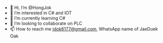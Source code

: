 - 👋 Hi, I’m @HongJok
- 👀 I’m interested in C# and IOT
- 🌱 I’m currently learning C#
- 💞️ I’m looking to collaborate on PLC
- 📫 How to reach me jdok6177@gmail.com, WhatsApp name of JaeDuek Oak


<!---
HongJok/HongJok is a ✨ special ✨ repository because its `README.md` (this file) appears on your GitHub profile.
You can click the Preview link to take a look at your changes.
--->
